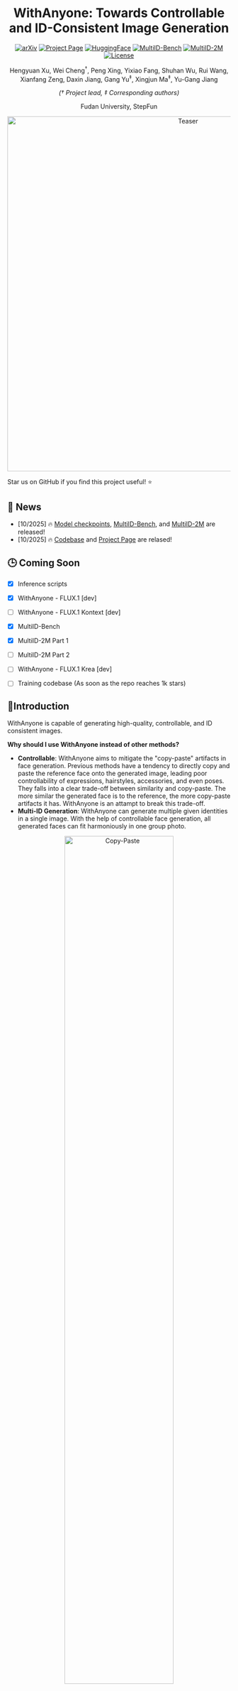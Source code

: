 <div align="center">
  <h1>WithAnyone: Towards Controllable and ID-Consistent Image Generation</h1>
  <p>
    <a href="https://arxiv.org/abs/"><img src="https://img.shields.io/badge/arXiv-coming_soon-b31b1b.svg" alt="arXiv"/></a>
    <a href="https://doby-xu.github.io/WithAnyone/"><img src="https://img.shields.io/badge/Project-Page-blue.svg" alt="Project Page"/></a>
    <a href="https://huggingface.co/WithAnyone/WithAnyone"><img src="https://img.shields.io/badge/HuggingFace-Model-yellow.svg" alt="HuggingFace"/></a>
    <a href="https://huggingface.co/datasets/WithAnyone/MultiID-Bench"><img src="https://img.shields.io/badge/MultiID-Bench-Green.svg" alt="MultiID-Bench"/></a>
    <a href="https://huggingface.co/datasets/WithAnyone/MultiID-2M"><img src="https://img.shields.io/badge/MultiID_2M-Dataset-Green.svg" alt="MultiID-2M"/></a>
    <a href="https://huggingface.co/black-forest-labs/FLUX.1-dev/blob/main/LICENSE.md"><img src="https://img.shields.io/badge/License-flux-blue.svg" alt="License"/></a>
  </p>

  <p>
    Hengyuan Xu, Wei Cheng<sup>†</sup>, Peng Xing, Yixiao Fang, Shuhan Wu, Rui Wang, Xianfang Zeng, Daxin Jiang, Gang Yu<sup>‡</sup>, Xingjun Ma<sup>‡</sup>, Yu-Gang Jiang
  </p>
  <p><em>(† Project lead, ‡ Corresponding authors)</em></p>
  <p>Fudan University, StepFun</p>
</div>

<!-- <p align="center">
  <a href="assets/teaser.pdf">
    <img src="assets/teaser.png" alt="Teaser" width="800"/>
  </a>
</p> -->

<p align="center">
  <a href="assets/withanyone.gif">
    <img src="assets/withanyone.gif" alt="Teaser" width="800"/>
  </a>
</p>

Star us on GitHub if you find this project useful! ⭐

## 🎉 News
- [10/2025] 🔥 [Model checkpoints](https://huggingface.co/WithAnyone/WithAnyone), [MultiID-Bench](https://huggingface.co/datasets/WithAnyone/MultiID-Bench), and [MultiID-2M](https://huggingface.co/datasets/WithAnyone/MultiID-2M) are released!
- [10/2025] 🔥 [Codebase](https://github.com/Doby-Xu/WithAnyone) and [Project Page](https://doby-xu.github.io/WithAnyone/) are relased!

## 🕒 Coming Soon
- [x] Inference scripts
- [x] WithAnyone - FLUX.1 [dev] 
- [ ] WithAnyone - FLUX.1 Kontext [dev]
- [x] MultiID-Bench
- [x] MultiID-2M Part 1
- [ ] MultiID-2M Part 2
- [ ] WithAnyone - FLUX.1 Krea [dev]
- [ ] Training codebase (As soon as the repo reaches 1k stars)
  

## 📑Introduction

WithAnyone is capable of generating high-quality, controllable, and ID consistent images.





**Why should I use WithAnyone instead of other methods?**
- **Controllable**: WithAnyone aims to mitigate the "copy-paste" artifacts in face generation. Previous methods have a tendency to directly copy and paste the reference face onto the generated image, leading poor controllability of expressions, hairstyles, accessories, and even poses. They falls into a clear trade-off between similarity and copy-paste. The more similar the generated face is to the reference, the more copy-paste artifacts it has. WithAnyone is an attampt to break this trade-off. 
- **Multi-ID Generation**: WithAnyone can generate multiple given identities in a single image. With the help of controllable face generation, all generated faces can fit harmoniously in one group photo.


<div style="text-align:center; margin-top:12px;">
  <img src="assets/fidelity_vs_copypaste_v200_single.png" alt="Copy-Paste" style="width:70%; max-width:900px; height:auto; display:inline-block;">
</div>

<!-- <div style="display:flex; gap:10px; align-items:center;">
  <img src="assets/001.webp" alt="001" style="width:35%; height:auto;">
  <img src="assets/005.webp" alt="005" style="width:24%; height:auto;">
  <img src="assets/009.webp" alt="009" style="width:32%; height:auto;">
</div> -->




## ⚡️ Quick Start

### 🏰 Model Zoo
| Model | Description | Download |
|-|-|-|
| WithAnyone 1.0 - FLUX.1 [dev] | Just use this one. | [HuggingFace](https://huggingface.co/WithAnyone/WithAnyone) |
| WithAnyone.K 0.1 - FLUX.1 Kontext [dev] | For t2i generation with FLUX.1 Kontext | [HuggingFace](https://huggingface.co/WithAnyone/WithAnyone) |
| WithAnyone.Ke 0.1 - FLUX.1 Kontext [dev] | For face-editing with FLUX.1 Kontext | [HuggingFace](https://huggingface.co/WithAnyone/WithAnyone) |

If you just want to try it out, please use the base model WithAnyone - FLUX.1 [dev]. The other models are for the following use cases:


<details>
<summary>WithAnyone.K</summary>
This is a preliminary version of WithAnyone with FLUX.1 Kontext. It can be used for text-to-image generation with multiple given identities. However, stability and quality are not as good as the base model. Please use it with caution. We are working on improving it.
</details>

<details>
<summary>WithAnyone.Ke</summary>
This is a face editing version of WithAnyone with FLUX.1 Kontext, leveraging the editing capabilities of FLUX.1 Kontext. Please use it with `gradio_edit.py` instead of `gradio_app.py`. It is still a preliminary version, and we are working on improving it.
</details>



### 🔧 Requirements

Use `pip install -r requirements.txt` to install the necessary packages.

### 🔧 Model Checkpoints

You can download the necessary model checkpoints in one of the two ways:

1. Directly run the inference scripts. The checkpoints will be downloaded automatically by the `hf_hub_download` function in the code to your `$HF_HOME` (default: `~/.cache/huggingface`).
2. Use `huggingface-cli download <repo name>` to download:
   - `black-forest-labs/FLUX.1-dev`
   - `xlabs-ai/xflux_text_encoders`
   - `openai/clip-vit-large-patch14`
   - `google/siglip-base-patch16-256-i18n`
   - `withanyone/withanyone`  
   Then run the inference scripts. You can download only the checkpoints you need to speed up setup and save disk space.  
   Example for `black-forest-labs/FLUX.1-dev`:
   - `huggingface-cli download black-forest-labs/FLUX.1-dev flux1-dev.safetensors`
   - `huggingface-cli download black-forest-labs/FLUX.1-dev ae.safetensors`  
   Ignore the text encoder in the `black-forest-labs/FLUX.1-dev` model repo (it is there for `diffusers` calls). All checkpoints together require about 37 GB of disk space.

❗ We DO NOT support auto-downloading the FLUX and VAE checkpoints yet. Please download them manually and ensure `ae.safetensors` and `flux1-dev.safetensors` are in the same directory.

After downloading, set the following arguments in the inference script to the local paths of the downloaded checkpoints:

```
--flux_path <path to flux1-dev.safetensors>
--clip_path <path to clip-vit-large-patch14>
--t5_path <path to xflux_text_encoders>
--siglip_path <path to siglip-base-patch16-256-i18n>
--ipa_path <path to withanyone>
```

<div style="color:#999; font-size:0.95em; margin-top:8px;">
We need to use the ArcFace model for face embedding. It will automatically be downloaded to `./models/`. However, there is an original bug. If you see an error like `assert 'detection' in self.models`, please manually move the model directory:
</div>
<pre style="color:#888; background:transparent; border:0; padding:0; margin-top:8px;">
mv models/antelopev2/ models/antelopev2_
mv models/antelopev2_/antelopev2/ models/antelopev2/
rm -rf models/antelopev2_, antelopev2.zip
</pre>

### ⚡️ Gradio Demo

The Gradio GUI demo is a good starting point to experiment with WithAnyone. Run it with:

```
python gradio_app.py --flux_path <path to flux1-dev directory> --ipa_path <path to withanyone directory> \
    --clip_path <path to clip-vit-large-patch14> \
    --t5_path <path to xflux_text_encoders> \
    --siglip_path <path to siglip-base-patch16-256-i18n> \
    --model_type "flux-dev" # or "flux-kontext" for WithAnyone.K
```



❗ WithAnyone requires face bounding boxes (bboxes). You should provide them to indicate where faces are. You can provide face bboxes in two ways:
1. Upload an example image with desired face locations in `Mask Configuration (Option 1: Automatic)`. The face bboxes will be extracted automatically, and faces will be generated in the same locations. Do not worry if the given image has a different resolution or aspect ratio; the face bboxes will be resized accordingly.
2. Input face bboxes directly in `Mask Configuration (Option 2: Manual)`. The format is `x1,y1,x2,y2` for each face, one per line.
3. <span style="color: #999;">(NOT recommended) leave both options empty, and the face bboxes will be randomly chosen from a pre-defined set. </span>

⭕ WithAnyone works well with LoRA. If you have any stylized LoRA checkpoints, use `--additional_lora_ckpt <path to lora checkpoint>` when launching the demo. The LoRA will be merged into the diffusion model. 
```
python gradio_app.py --flux_path <path to flux1-dev directory> --ipa_path <path to withanyone directory> \
    --additional_lora_ckpt <path to lora checkpoint> \
    --lora_scale 0.8 # adjust the weight as needed 
```

⭕ In `Advanced Options`, there is a slider controlling whether outputs are more "similar in spirit" or "similar in form" to the reference faces.  
- Move the slider to the right to preserve more details in the reference image (expression, makeup, accessories, hairstyle, etc.). Identity will also be better preserved.
- Move it to the left for more freedom and creativity. Stylization can be stronger, hair style and makeup can be changed.

<details>
<summary>How the slider works and some tips</summary>
The slider actually controlls the weight of SigLIP embedding and ArcFace embedding. The former preserves more mid-level semantic details, while the latter preserves more high-level identity information. 

SigLIP is a general image embedding model, capturing more than just faces, while ArcFace is a face-specific embedding model, capturing only identity information. 

When using high arcface weight (slider to the left), please add more description of the identity in the prompt, since arcface embedding may lose information like hairstyle, skin color, body build, age, etc. 
</details>

### 💡 Tips for Better Results
Be prepared for the first few runs as it may not be very satisfying. 

- Provide detailed prompts describing the identity. WithAnyone is "controllable", so it needs more information to be controlled. Here are something that might go wrong if not specified:
  - Skin color (generally the race is fine, but for asain descent, if not specified, it may generate darker skin tone);
  - Age (e.g., intead of "a man", try "a young man". If not specified, it may generate an older figure);
  - Body build;
  - Hairstyle;
  - Accessories (glasses, hats, earrings, etc.);
  - Makeup
- Use the slider to balance between "Resemblance in Spirit" and "Resemblance in Form" according to your needs. If you want to preserve more details in the reference image, move the slider to the right; if you want more freedom and creativity, move it to the left.
- Try it with LoRAs from community. They are usually fantastic.


## ⚙️ Batch Inference

You can use `infer_withanyone.py` for batch inference. The script supports generating multiple images with MultiID-Bench.

### Download MultiID-Bench

Download from HuggingFace (comming soon)

And convert the parquet file to a folder of images and a json file using `MultiID_Bench/parquet2bench.py`:

```
python MultiID_Bench/parquet2bench.py --parquet <path to parquet file> --output_dir <path to output directory>
``` 

You will get a folder with the following structure:

```
<output_dir>/
  ├── p1/untar
  ├── p2/untar
  ├── p3/
  ├── p1.json
  ├── p2.json
  └── p3.json
```

### Run Batch Inference

```
python infer_withanyone.py \
  --eval_json_path <path to MultiID-Bench subset json> \
  --data_root <path to MultiID-Bench subset images> \
  --save_path <path to save results>  \
  --use_matting True \ # set to True when siglip_weight > 0.0
  --siglip_weight 0.0 \ # Resemblance in Spirit vs Resemblance in Form, higher means more similar to reference
  --id_weight 1.0 \ # usually, set it to 1 - id_weight, higher means more controllable
  --t5_path <path to xflux_text_encoders> \
  --clip_path <path to clip-vit-large-patch14> \
  --ipa_path <path to withanyone> \
  --flux_path <path to flux1-dev> 

```
Where the data_root should be p1/untar, p2/untar, or p3/ depending on which subset you want to evaluate. The eval_json_path should be the corresponding json file converted from the parquet file.

## 📜 License and Disclaimer

The WithAnyone model and dataset are released for non-commercial academic research use only. The model is provided under the FLUX.1 [dev] Non-Commercial License v1.1.1; any underlying base models remain subject to their original licenses and terms, which must be respected.

Users are responsible for ensuring that their use of the model and dataset complies with all applicable laws, regulations, and institutional policies. This project may be used for research and experimentation, but not for commercial exploitation or any activity that would violate legal or ethical standards.

This research aims to advance the field of generative AI. Users are free to create images using this tool, provided they comply with local laws and exercise responsible usage. The developers are not liable for any misuse of the tool by users. By using this project you accept responsibility for your actions and agree to comply with the applicable license terms and legal requirements.

## Acknowledge
We thank the following prior art for their excellent open source work: 
- [PuLID](https://github.com/ToTheBeginning/PuLID)
- [UNO](https://github.com/bytedance/UNO)
- [InfiniteYou](https://github.com/bytedance/InfiniteYou)
- [DreamO](https://github.com/bytedance/DreamO)
- [UMO](https://github.com/bytedance/UMO)

## Citation

If you find this project useful in your research, please consider citing:

```bibtex
```


